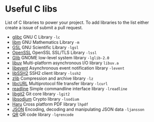 # Useful C libs
List of C libraries to power your project. To add libraries to the list either create a issue of submit a pull request.
* [glibc](http://www.gnu.org/software/libc/) GNU C Library `-lc`
* [libm](https://sourceware.org/glibc/wiki/libm) GNU Mathematics Library `-m`
* [GSL](http://www.gnu.org/software/gsl/) GNU Scientific Library `-lgsl`
* [OpenSSL](https://www.openssl.org/) OpenSSL SSL/TLS Library `-lssl`
* [Glib](https://wiki.gnome.org/Projects/GLib) GNOME low-level system library `-lglib-2.0`
* [libuv](https://github.com/libuv/libuv)  Multi-platform asynchronous I/O library `libuv.a`
* [libevent](http://libevent.org/) Asynchronous event notification library `-levent`
* [libSSH2](http://www.libssh2.org/) SSH2 client library `-lssh2`
* [zlib](http://www.zlib.net/) Compression and archive library `-lz`
* [libcURL](http://curl.haxx.se/libcurl/) Multiprotocol file transfer library `-lcurl`
* [readline](http://cnswww.cns.cwru.edu/php/chet/readline/rltop.html) Simple commandline interface library `-lreadline`
* [libgit2](https://libgit2.github.com/) Git core library `-lgit2`
* [libsodium](https://github.com/jedisct1/libsodium) Crypto library `-lsodium`
* [Haru](https://github.com/libharu/libharu) Cross platform PDF library `lhpdf`
* [JSON](https://github.com/akheron/jansson) Encoding, decoding and manipulating JSON data `-ljansson`
* [QR](https://github.com/fukuchi/libqrencode) QR code library `-lqrencode`
